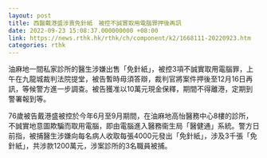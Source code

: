 ```yaml
---
layout: post
title: 西醫戴港盛涉賣免針紙　被控不誠實取用電腦罪押後再訊
date: 2022-09-23 15:08:37.000000000 +08:00
link: https://news.rthk.hk/rthk/ch/component/k2/1668111-20220923.htm
categories: rthk
---
```


油麻地一間私家診所的醫生涉嫌出售「免針紙」，被控3項不誠實取用電腦罪，上午在九龍城裁判法院提堂，被告暫時毋須答辯，裁判官將案件押後至12月16日再訊，等候警方進一步調查。被告獲准以10萬元現金保釋，期間不得離港，定期到警署報到等。

76歲被告戴港盛被控於今年6月至9月期間，在油麻地高怡醫務中心8樓的診所，不誠實地意圖欺騙而取用電腦，即由電腦進入醫務衞生局「醫健通」系統。警方日前指，被捕醫生涉嫌向每名病人收取每張4000元發出「免針紙」，涉及3千張「免針紙」，共涉款1200萬元，涉案診所的3名職員被捕。
